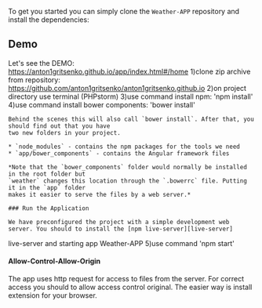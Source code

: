 To get you started you can simply clone the `Weather-APP` repository and install the dependencies:
## Demo
Let's see the DEMO: https://anton1gritsenko.github.io/app/index.html#/home
1)clone zip archive from  repository: https://github.com/anton1gritsenko/anton1gritsenko.github.io
2)on project directory use terminal (PHPstorm)
3)use command install npm: 'npm install'
4)use command install bower components: 'bower install'

```
Behind the scenes this will also call `bower install`. After that, you should find out that you have
two new folders in your project.

* `node_modules` - contains the npm packages for the tools we need
* `app/bower_components` - contains the Angular framework files

*Note that the `bower_components` folder would normally be installed in the root folder but
`weather` changes this location through the `.bowerrc` file. Putting it in the `app` folder
makes it easier to serve the files by a web server.*

### Run the Application

We have preconfigured the project with a simple development web server. You should to install the [npm live-server][live-server] 

```
live-server
and starting app Weather-APP
5)use command 'npm start'
#### Allow-Control-Allow-Origin

The app uses http request for access to files from the server. For correct access you should to allow access control original.
The easier way is install extension for your browser.



